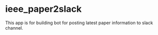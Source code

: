 # ieee_paper2slack

This app is for building bot for posting latest paper information to slack channel.
